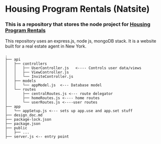 # Housing Program Rentals (Natsite)

### 

### This is a repository that stores the node project for [Housing Program Rentals](https://www.housingprogramrentals.com)  


This repository uses an express.js, node js, mongoDB stack. It is a website built for a real estate agent in New York.



```
.
├── api
│   ├── controllers
│   │   ├── UserController.js   <---- Controls user data/views
│   │   ├── ViewController.js
│   │   └── InviteController.js
│   ├── models
│   │   └── appModel.js  <--- Database model
│   └── routes
│       ├── centralRoutes.js <--- route delegator
│       ├── homeRoutes.js <---- home routes
│       └── userRoutes.js <----user routes
├── app
│   └── appSetup.js <--- sets up app.use and app.set stuff
├── design_doc.md
├── package-lock.json
├── package.json
├── public
│   ├── ...
├── server.js <-- entry point
```
